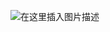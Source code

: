 ![在这里插入图片描述](https://img-blog.csdnimg.cn/img_convert/94acc592204eaeb32acd157cbc4c399e.png#pic_center)